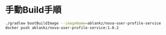# 手動Build手順

``` sh
./gradlew bootBuildImage --imageName=ablankz/nova-user-profile-service:1.0.2
docker push ablankz/nova-user-profile-service:1.0.2
```